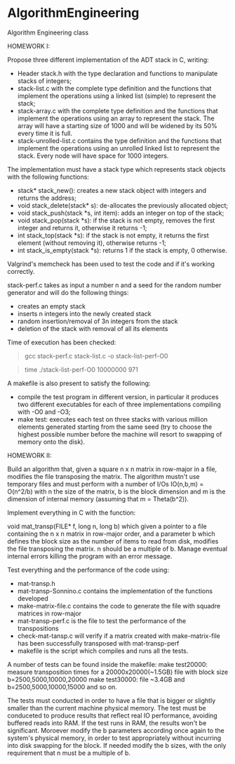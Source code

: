 # AlgorithmEngineering
Algorithm Engineering class

HOMEWORK I:

Propose three different implementation of the ADT stack in C, writing:
- Header stack.h with the type declaration and functions to manipulate stacks of integers;
- stack-list.c with the complete type definition and the functions that implement the operations using a linked list (simple) to represent the stack;
- stack-array.c with the complete type definition and the functions that implement the operations using an array to represent the stack. The array will have a starting size of 1000 and will be widened by its 50% every time it is full.
- stack-unrolled-list.c contains the type definition and the functions that implement the operations using an unrolled linked list to represent the stack. Every node will have space for 1000 integers.

The implementation must have a stack type which represents stack objects with the following functions:
- stack* stack_new(): creates a new stack object with integers and returns the address;
- void stack_delete(stack* s): de-allocates the previously allocated object;
- void stack_push(stack *s, int item): adds an integer on top of the stack;
- void stack_pop(stack *s): if the stack is not empty, removes the first integer and returns it, otherwise it returns -1;
- int stack_top(stack *s): if the stack is not empty, it returns the first element (without removing it), otherwise returns -1;
- int stack_is_empty(stack *s): returns 1 if the stack is empty, 0 otherwise.

Valgrind's memcheck has been used to test the code and if it's working correctly.

stack-perf.c takes as input a number n and a seed for the random number generator and will do the following things:
- creates an empty stack
- inserts n integers into the newly created stack
- random insertion/removal of 3n integers from the stack
- deletion of the stack with removal of all its elements 
 
Time of execution has been checked:

> gcc stack-perf.c stack-list.c -o stack-list-perf-O0

> time ./stack-list-perf-O0 10000000 971

A makefile is also present to satisfy the following:
- compile the test program in different version, in particular it produces two different executables for each of three implementations compiling with -O0 and -O3;
- make test: executes each test on three stacks with various million elements generated starting from the same seed (try to choose the highest possible number before the machine will resort to swapping of memory onto the disk).

HOMEWORK II:

Build an algorithm that, given a square n x n matrix in row-major in a file, modifies the file transposing the matrix. The algorithm mustn't use temporary files and must perform with a number of I/Os IO(n,b,m) = O(n^2/b) with n the size of the matrix, b is the block dimension and m is the dimension of internal memory (assuming that m = Theta(b^2)).

Implement everything in C with the function:

void mat_transp(FILE* f, long n, long b) which given a pointer to a file containing the n x n matrix in row-major order, and a parameter b which defines the block size as the number of items to read from disk, modifies the file transposing the matrix. n should be a multiple of b. Manage eventual internal errors killing the program with an error message.

Test everything and the performance of the code using:
- mat-transp.h 
- mat-transp-Sonnino.c contains the implementation of the functions developed
- make-matrix-file.c contains the code to generate the file with squadre matrices in row-major
- mat-transp-perf.c is the file to test the performance of the transpositions
- check-mat-tansp.c will verify if a matrix created with make-matrix-file has been successfully transposed with mat-transp-perf
- makefile is the script which compiles and runs all the tests.
 
A number of tests can be found inside the makefile:
make test20000: measure transposition times for a 20000x20000(~1.5GB) file with block size b=2500,5000,10000,20000
make test30000: file ~3.4GB and b=2500,5000,10000,15000
and so on.

The tests must conducted in order to have a file that is bigger or slightly smaller than the current machine physical memory. The test must be conduceted to produce results that reflect real IO performance, avoiding buffered reads into RAM. If the test runs in RAM, the results won't be significant.
Moroever modify the b parameters according once again to the system's physical memory, in order to test appropriately without incurring into disk swapping for the block. If needed modify the b sizes, with the only requirement that n must be a multiple of b.
